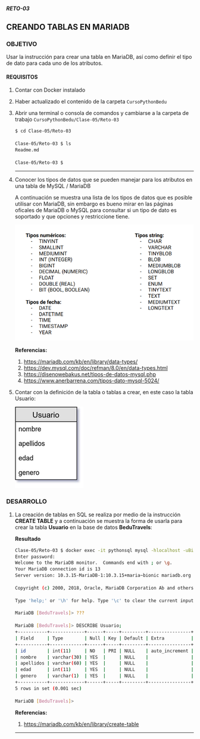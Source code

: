 ##### RETO-03
## CREANDO TABLAS EN MARIADB

### OBJETIVO
Usar la instrucción para crear una tabla en MariaDB, así como definir el tipo de dato para cada uno de los atributos.

#### REQUISITOS
1. Contar con Docker instalado
2. Haber actualizado el contenido de la carpeta `CursoPythonBedu`
3. Abrir una terminal o consola de comandos y cambiarse a la carpeta de trabajo `CursoPythonBedu/Clase-05/Reto-03`

   ```sh
   $ cd Clase-05/Reto-03

   Clase-05/Reto-03 $ ls
   Readme.md

   Clase-05/Reto-03 $
   ```
   ***
4. Conocer los tipos de datos que se pueden manejar para los atributos en una tabla de MySQL / MariaDB

   A continuación se muestra una lista de los tipos de datos que es posible utilisar con MariaDB, sin embargo es bueno mirar en las páginas oficales de MariaDB o MySQL para consultar si un tipo de dato es soportado y que opciones y restriccione tiene.

   ![Lista de tipos de datos](assets/tipos-de-datos.png)

   __Referencias:__
   1. https://mariadb.com/kb/en/library/data-types/
   2. https://dev.mysql.com/doc/refman/8.0/en/data-types.html
   3. https://disenowebakus.net/tipos-de-datos-mysql.php
   4. https://www.anerbarrena.com/tipos-dato-mysql-5024/

5. Contar con la definición de la tabla o tablas a crear, en este caso la tabla Usuario:

   ![Tabla Libro](assets/tabla-usuario.jpg)


### DESARROLLO
1. La creación de tablas en SQL se realiza por medio de la instrucción __CREATE TABLE__ y a continuación se muestra la forma de usarla para crear la tabla __Usuario__ en la base de datos __BeduTravels__:

   __Resultado__

   ```bash
   Clase-05/Reto-03 $ docker exec -it pythonsql mysql -hlocalhost -uBiblioteca -p Biblioteca
   Enter password:
   Welcome to the MariaDB monitor.  Commands end with ; or \g.
   Your MariaDB connection id is 13
   Server version: 10.3.15-MariaDB-1:10.3.15+maria~bionic mariadb.org binary distribution

   Copyright (c) 2000, 2018, Oracle, MariaDB Corporation Ab and others.

   Type 'help;' or '\h' for help. Type '\c' to clear the current input statement.

   MariaDB [BeduTravels]> ???

   MariaDB [BeduTravels]> DESCRIBE Usuario;
   +-----------+-------------+------+-----+---------+----------------+
   | Field     | Type        | Null | Key | Default | Extra          |
   +-----------+-------------+------+-----+---------+----------------+
   | id        | int(11)     | NO   | PRI | NULL    | auto_increment |
   | nombre    | varchar(30) | YES  |     | NULL    |                |
   | apellidos | varchar(60) | YES  |     | NULL    |                |
   | edad      | int(11)     | YES  |     | NULL    |                |
   | genero    | varchar(1)  | YES  |     | NULL    |                |
   +-----------+-------------+------+-----+---------+----------------+
   5 rows in set (0.001 sec)

   MariaDB [BeduTravels]>
   ```

   __Referencias:__
   1. https://mariadb.com/kb/en/library/create-table
   ***
